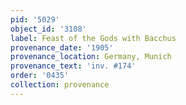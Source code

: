 ```yaml
---
pid: '5029'
object_id: '3108'
label: Feast of the Gods with Bacchus
provenance_date: '1905'
provenance_location: Germany, Munich
provenance_text: 'inv. #174'
order: '0435'
collection: provenance
---
```

